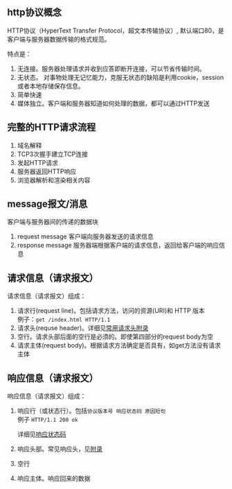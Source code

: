 ## http协议概念
HTTP协议（HyperText Transfer Protocol，超文本传输协议）, 默认端口80，是客户端与服务器数据传输的格式规范。

特点是：
1. 无连接。服务器处理请求并收到应答即断开连接，可以节省传输时间。
2. 无状态。 对事物处理无记忆能力，克服无状态的缺陷是利用cookie，session或者本地存储保存信息。
3. 简单快速
4. 媒体独立。客户端和服务器知道如何处理的数据，都可以通过HTTP发送

## 完整的HTTP请求流程
1. 域名解释
2. TCP3次握手建立TCP连接
3. 发起HTTP请求
4. 服务器返回HTTP响应
5. 浏览器解析和渲染相关内容

## message报文/消息
客户端与服务器间的传递的数据块
1. request message 客户端向服务器发送的请求信息
2. response message 服务器端根据客户端的请求信息，返回给客户端的响应信息

## 请求信息（请求报文）
请求信息（请求报文）组成：     
1. 请求行(request line)。包括请求方法，访问的资源(URI)和 HTTP 版本       
    例子：`get /index.html HTTP/1.1`
2. 请求头(requse header)。详细见[常用请求头附录](00~附录0~常用请求头.md)
3. 空行。请求头部后面的空行是必须的。即使第四部分的request body为空
4. 请求主体(request body)。根据请求方法确定是否具有，如get方法没有请求主体


## 响应信息（请求报文）
响应信息（请求报文）组成：
1. 响应行（或状态行）。包括`协议版本号 响应状态码 原因短句`      
    例子 `HTTP/1.1 200 ok`

    详细见[响应状态码](00~附录1~响应状态码.md)
2. 响应头部。常见响应头，见[附录](00~附录2~常用响应头.md)
3. 空行
4. 响应主体。响应回来的数据
